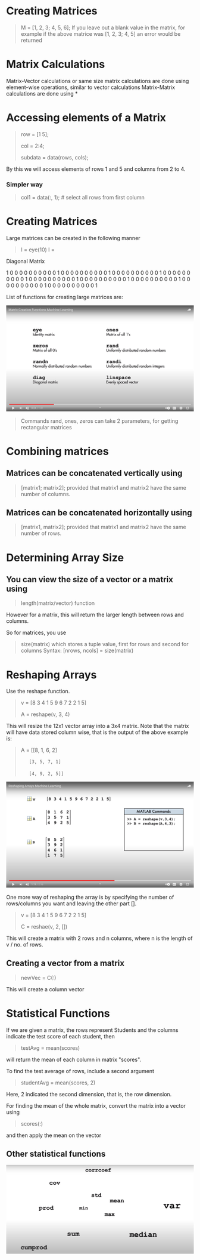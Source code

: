 # Creating Matrices
> M = [1, 2, 3; 4, 5, 6];
If you leave out a blank value in the matrix, for example if the above matrice was [1, 2, 3; 4, 5] an error would be returned

# Matrix Calculations
Matrix-Vector calculations or same size matrix calculations are done using element-wise operations, similar to vector calculations
Matrix-Matrix calculations are done using *

# Accessing elements of a Matrix
> row = [1 5];
>
> col = 2:4;
>
> subdata = data(rows, cols);

By this we will access elements of rows 1 and 5 and columns from 2 to 4.

### Simpler way
> col1 = data(:, 1); # select all rows from first column

# Creating Matrices

Large matrices can be created in the following manner
> I = eye(10)
I =

Diagonal Matrix

   1   0   0   0   0   0   0   0   0   0
   0   1   0   0   0   0   0   0   0   0
   0   0   1   0   0   0   0   0   0   0
   0   0   0   1   0   0   0   0   0   0
   0   0   0   0   1   0   0   0   0   0
   0   0   0   0   0   1   0   0   0   0
   0   0   0   0   0   0   1   0   0   0
   0   0   0   0   0   0   0   1   0   0
   0   0   0   0   0   0   0   0   1   0
   0   0   0   0   0   0   0   0   0   1

List of functions for creating large matrices are:

![creating matrices](images/Creating_Matrices.png)

> Commands rand, ones, zeros can take 2 parameters, for getting rectangular matrices


# Combining matrices
## Matrices can be concatenated vertically using 
> [matrix1; matrix2];
provided that matrix1 and matrix2 have the same number of columns.
## Matrices can be concatenated horizontally using 
> [matrix1, matrix2];
provided that matrix1 and matrix2 have the same number of rows.


# Determining Array Size
## You can view the size of a vector or a matrix using
> length(matrix/vector) function

However for a matrix, this will return the larger length between rows and columns.

So for matrices,  you use
> size(matrix)
which stores a tuple value, first for rows and second for columns
Syntax:
> [nrows, ncols] = size(matrix)


# Reshaping Arrays
Use the reshape function.
> v = [8 3 4 1 5 9 6 7 2 2 1 5]
>
> A = reshape(v, 3, 4)

This will resize the 12x1 vector array into a 3x4 matrix.
Note that the matrix will have data stored column wise, that is the output of the above example is:

> A =   [[8, 1, 6, 2]
>
>        [3, 5, 7, 1]
>
>        [4, 9, 2, 5]]

![resize arrays](images/Array_Reshape.png)


One more way of reshaping the array is by specifying the number of rows/columns you want and leaving the other part [].

> v = [8 3 4 1 5 9 6 7 2 2 1 5]
>
> C = reshae(v, 2, [])

This will create a matrix with 2 rows and n columns, where n is the length of v / no. of rows.

## Creating a vector from a matrix
> newVec = C(:)

This will create a column vector

# Statistical Functions

If we are given a matrix, the rows represent Students and the columns indicate the test score of each student, then
> testAvg = mean(scores)

will return the mean of each column in matrix "scores".

To find the test average of rows, include a second argument

> studentAvg = mean(scores, 2)

Here, 2 indicated the second dimension, that is, the row dimension.

For finding the mean of the whole matrix, convert the matrix into a vector using
> scores(:)

and then apply the mean on the vector

## Other statistical functions

![statistical functions](images/Statistics.png)